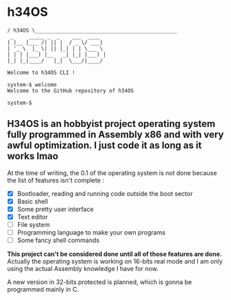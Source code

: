 # h34OS
    
    / h34OS \______________________________________________
     _     _____ _  _    ___  ____
    | |__ |___ /| || |  / _ \/ ___|
    | '_ \  |_ \| || |_| | | \___ \
    | | | |___) |__   _| |_| |___) |
    |_| |_|____/   |_|  \___/|____/
    
    Welcome to h34OS CLI !

    system-$ welcome
    Welcome to the GitHub repository of h34OS
    
    system-$
  
H34OS is an hobbyist project operating system fully programmed in Assembly x86 and with very awful optimization. I just code it as long as it works lmao
-----

At the time of writing, the 0.1 of the operating system is not done because the list of features isn't complete :
  - [X] Bootloader, reading and running code outside the boot sector
  - [X] Basic shell
  - [X] Some pretty user interface
  - [X] Text editor
  - [ ] File system
  - [ ] Programming language to make your own programs
  - [ ] Some fancy shell commands
 
 **This project can't be considered done until all of those features are done.**  
 Actually the operating system is working on 16-bits real mode and I am only using
 the actual Assembly knowledge I have for now.  
 
 A new version in 32-bits protected is planned, which is gonna be programmed mainly
 in C.
